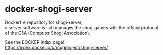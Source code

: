 docker-shogi-server
===================

Dockerfile repository for shogi-server,  
a server software which manages the shogi games with the official protocol of the CSA (Computer Shogi Association).

See the DOCKER index page!  
https://index.docker.io/u/mogproject/shogi-server/
